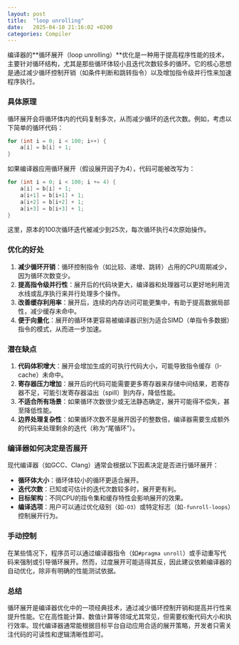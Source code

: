 ```yaml
---
layout: post
title:  "loop unrolling"
date:   2025-04-10 21:16:02 +0200
categories: Compiler
---
```


编译器的**循环展开（loop unrolling）**优化是一种用于提高程序性能的技术，主要针对循环结构，尤其是那些循环体较小且迭代次数较多的循环。它的核心思想是通过减少循环控制开销（如条件判断和跳转指令）以及增加指令级并行性来加速程序执行。

### 具体原理
循环展开会将循环体内的代码复制多次，从而减少循环的迭代次数。例如，考虑以下简单的循环代码：

```c
for (int i = 0; i < 100; i++) {
    a[i] = b[i] + 1;
}
```

如果编译器应用循环展开（假设展开因子为4），代码可能被改写为：

```c
for (int i = 0; i < 100; i += 4) {
    a[i] = b[i] + 1;
    a[i+1] = b[i+1] + 1;
    a[i+2] = b[i+2] + 1;
    a[i+3] = b[i+3] + 1;
}
```

这里，原本的100次循环迭代被减少到25次，每次循环执行4次原始操作。

### 优化的好处
1. **减少循环开销**：循环控制指令（如比较、递增、跳转）占用的CPU周期减少，因为循环次数变少。
2. **提高指令级并行性**：展开后的代码块更大，编译器和处理器可以更好地利用流水线或乱序执行来并行处理多个操作。
3. **改善缓存利用率**：展开后，连续的内存访问可能更集中，有助于提高数据局部性，减少缓存未命中。
4. **便于向量化**：展开的循环体更容易被编译器识别为适合SIMD（单指令多数据）指令的模式，从而进一步加速。

### 潜在缺点
1. **代码体积增大**：展开会增加生成的可执行代码大小，可能导致指令缓存（I-cache）未命中。
2. **寄存器压力增加**：展开后的代码可能需要更多寄存器来存储中间结果，若寄存器不足，可能引发寄存器溢出（spill）到内存，降低性能。
3. **不适合所有场景**：如果循环次数很少或无法静态确定，展开可能得不偿失，甚至降低性能。
4. **边界处理复杂性**：如果循环次数不是展开因子的整数倍，编译器需要生成额外的代码来处理剩余的迭代（称为“尾循环”）。

### 编译器如何决定是否展开
现代编译器（如GCC、Clang）通常会根据以下因素决定是否进行循环展开：
- **循环体大小**：循环体较小的循环更适合展开。
- **迭代次数**：已知或可估计的迭代次数较多时，展开更有利。
- **目标架构**：不同CPU的指令集和缓存特性会影响展开的效果。
- **编译选项**：用户可以通过优化级别（如`-O3`）或特定标志（如`-funroll-loops`）控制展开行为。

### 手动控制
在某些情况下，程序员可以通过编译器指令（如`#pragma unroll`）或手动重写代码来强制或引导循环展开。然而，过度展开可能适得其反，因此建议依赖编译器的自动优化，除非有明确的性能测试依据。

### 总结
循环展开是编译器优化中的一项经典技术，通过减少循环控制开销和提高并行性来提升性能。它在高性能计算、数值计算等领域尤其常见，但需要权衡代码大小和执行效率。现代编译器通常能根据目标平台自动应用合适的展开策略，开发者只需关注代码的可读性和逻辑清晰性即可。
